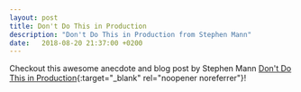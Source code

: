 ```yaml
---
layout: post
title: Don't Do This in Production
description: "Don't Do This in Production from Stephen Mann"
date:   2018-08-20 21:37:00 +0200
---
```


Checkout this awesome anecdote and blog post by Stephen Mann [Don't Do This in Production](https://stephenmann.io/post/dont-do-this-in-production/){:target="_blank" rel="noopener noreferrer"}!